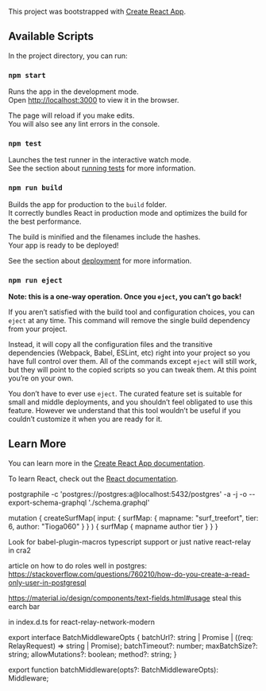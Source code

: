 This project was bootstrapped with [Create React App](https://github.com/facebook/create-react-app).

## Available Scripts

In the project directory, you can run:

### `npm start`

Runs the app in the development mode.<br>
Open [http://localhost:3000](http://localhost:3000) to view it in the browser.

The page will reload if you make edits.<br>
You will also see any lint errors in the console.

### `npm test`

Launches the test runner in the interactive watch mode.<br>
See the section about [running tests](https://facebook.github.io/create-react-app/docs/running-tests) for more information.

### `npm run build`

Builds the app for production to the `build` folder.<br>
It correctly bundles React in production mode and optimizes the build for the best performance.

The build is minified and the filenames include the hashes.<br>
Your app is ready to be deployed!

See the section about [deployment](https://facebook.github.io/create-react-app/docs/deployment) for more information.

### `npm run eject`

**Note: this is a one-way operation. Once you `eject`, you can’t go back!**

If you aren’t satisfied with the build tool and configuration choices, you can `eject` at any time. This command will remove the single build dependency from your project.

Instead, it will copy all the configuration files and the transitive dependencies (Webpack, Babel, ESLint, etc) right into your project so you have full control over them. All of the commands except `eject` will still work, but they will point to the copied scripts so you can tweak them. At this point you’re on your own.

You don’t have to ever use `eject`. The curated feature set is suitable for small and middle deployments, and you shouldn’t feel obligated to use this feature. However we understand that this tool wouldn’t be useful if you couldn’t customize it when you are ready for it.

## Learn More

You can learn more in the [Create React App documentation](https://facebook.github.io/create-react-app/docs/getting-started).

To learn React, check out the [React documentation](https://reactjs.org/).

postgraphile -c 'postgres://postgres:a@localhost:5432/postgres' -a -j -o --export-schema-graphql './schema.graphql'

mutation {
  createSurfMap(
    input: { surfMap: { mapname: "surf_treefort", tier: 6, author: "Tioga060" } }
  ) {
    surfMap {
      mapname
      author
      tier
    }
  }
}

Look for babel-plugin-macros typescript support or just native react-relay in cra2

article on how to do roles well in postgres: https://stackoverflow.com/questions/760210/how-do-you-create-a-read-only-user-in-postgresql

https://material.io/design/components/text-fields.html#usage steal this earch bar

in index.d.ts for react-relay-network-modern

export interface BatchMiddlewareOpts {
  batchUrl?: string | Promise<string> | ((req: RelayRequest) => string | Promise<string>);
  batchTimeout?: number;
  maxBatchSize?: string;
  allowMutations?: boolean;
  method?: string;
}

export function batchMiddleware(opts?: BatchMiddlewareOpts): Middleware;